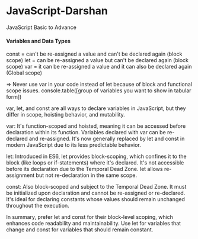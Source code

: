 # JavaScript-Darshan
JavaScript Basic to Advance

#### Variables and Data Types
const = can't be re-assigned a value and can't be declared again  (block scope)
let = can be re-assigned a value but can't be declared again (block scope)
var = it can be re-assigned a value and it can also be declared again  (Global scope)

=> Never use var in your code instead of let because of block and functional scope issues.
 console.table([group of variables you want to show in tabular form])

 var, let, and const are all ways to declare variables in JavaScript, but they differ in scope, hoisting behavior, and mutability.

var: It's function-scoped and hoisted, meaning it can be accessed before declaration within its function. Variables declared with var can be re-declared and re-assigned. It's now generally replaced by let and const in modern JavaScript due to its less predictable behavior.

let: Introduced in ES6, let provides block-scoping, which confines it to the block (like loops or if-statements) where it's declared. It's not accessible before its declaration due to the Temporal Dead Zone. let allows re-assignment but not re-declaration in the same scope.

const: Also block-scoped and subject to the Temporal Dead Zone. It must be initialized upon declaration and cannot be re-assigned or re-declared. It's ideal for declaring constants whose values should remain unchanged throughout the execution.

In summary, prefer let and const for their block-level scoping, which enhances code readability and maintainability. 
Use let for variables that change and const for variables that should remain constant.

